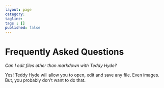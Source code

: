 ```yaml
---
layout: page
category: 
tagline: 
tags : [] 
published: false
---
```

 
# Frequently Asked Questions
 
*Can I edit files other than markdown with Teddy Hyde?*

Yes! Teddy Hyde will allow you to open, edit and save any file. Even images. But, you probably don't want to do that.
